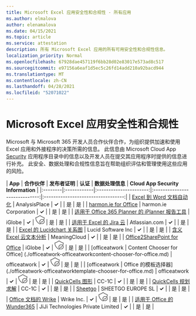 ```yaml
---
title: Microsoft Excel 应用安全性和合规性 - 所有应用
ms.author: elmalova
author: elenamalova
ms.date: 04/15/2021
ms.topic: article
ms.service: attestation
description: 所有 Microsoft Excel 应用的所有可用安全性和合规性信息。
localization_priority: Normal
ms.openlocfilehash: 67928dae457119f6bb28d02e83017e573ad8c517
ms.sourcegitcommit: e97156a6eaf1d5ec5c26fd14add210a92bacd944
ms.translationtype: MT
ms.contentlocale: zh-CN
ms.lasthandoff: 04/28/2021
ms.locfileid: "52071022"
---
```

# <a name="microsoft-excel-app-security-and-compliance"></a>Microsoft Excel 应用安全性和合规性

Microsoft 与 Microsoft 365 开发人员合作伙伴合作，为组织提供加速和使用 Excel 应用和外接程序的决策所需的信息。 此信息由 Microsoft Cloud App [Security](https://www.microsoft.com/en-us/enterprise-mobility-security/cloud-app-security) 应用程序目录中的信息以及开发人员在提交其应用程序时提供的信息进行补充。 此安全、数据处理和合规性信息旨在帮助组织评估和管理使用这些应用的风险。

| **App** | **合作伙伴** | **发布者证明** | **认证** | **数据处理信息** | **Cloud App Security Information** |
|:--------|:------------|:----------------------:|:-----------------------------:|:----------------------------------:|
| [Excel 到 Word 文档自动化](./analysisplace-excel-to-word-document-automation.md) | AnalysisPlace | **✓** |  | 是 | 是 |
| [harmon.ie for Office](./harmonie-corporation-for-office.md) | harmon.ie Corporation | **✓** |  | 是 | 是 |
| [适用于 Office 365 Planner 的 iPlanner 报告工具](./iglobe-iplanner-reporting-tool-for-office-365-planner.md) | iGlobe | **✓** | <img alt="Certified application badge" src="../media/certified-badge.png" height="25" width="25" /> | 是 | 是 |
| [适用于 Excel 的 Jira 云](./atlassiancom-jira-cloud-for-excel.md) | Atlassian.com | **✓** |  | 是 | 是 |
| [Excel 的 Lucidchart 关系图](./lucid-software-inc-lucidchart-diagrams-for-excel.md) | Lucid Software Inc | **✓** |  | 是 | 是 |
| [含义 Excel 云文本分析](./meaningcloud-text-analytics-for-excel.md) | MeaningCloud | **✓** |  | 是 | 是 |
| [Office2SharePoint for Office](./iglobe-office2sharepoint-for-office.md) | iGlobe | **✓** | <img alt="Certified application badge" src="../media/certified-badge.png" height="25" width="25" /> | 是 | 是 |
| [officeatwork | Content Chooser for Office] (./officeatwork-officeatworkcontent-chooser-for-office.md)  | officeatwork | **✓** | <img alt="Certified application badge" src="../media/certified-badge.png" height="25" width="25" /> | 是 | 是 |
| [officeatwork | Office 的模板选择器] (./officeatwork-officeatworktemplate-chooser-for-office.md)  | officeatwork | **✓** | <img alt="Certified application badge" src="../media/certified-badge.png" height="25" width="25" /> | 是 | 是 |
| [QuickCells 图形](./cc-1c-quickcells-graphs.md) | CC-1C | **✓** |  | 是 | 是 |
| [QuickCells 规划求解](./cc-1c-quickcells-solvers.md) | CC-1C | **✓** |  | 是 | 是 |
| [Sheetgo](./sheetgo-europe-sl.md) | SHEETGO EUROPE SL | **✓** |  | 是 | 是 |
| [Office 文档的 Wrike](./wrike-inc-for-office-documents.md) | Wrike Inc. | **✓** | <img alt="Certified application badge" src="../media/certified-badge.png" height="25" width="25" /> | 是 | 是 |
| [适用于 Office 的 Wunder365](./jiji-technologies-private-limited-wunder365-for-office.md) | JiJi Technologies Private Limited | **✓** |  | 是 | 是 |
